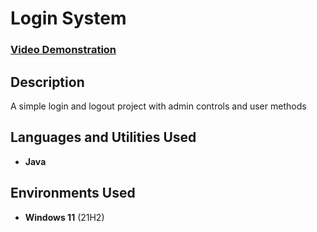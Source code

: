 <h1>Login System</h1>

 ### [Video Demonstration](https://s3.us-east-2.amazonaws.com/programmingvideos.james19190/%ED%94%84%EB%A1%9C%EA%B7%B8%EB%9E%A8%EC%8B%A4%ED%96%89_Ex4.mp4)
 
<h2>Description</h2>
A simple login and logout project with admin controls and user methods
<br />

<h2>Languages and Utilities Used</h2>

- <b>Java</b> 

<h2>Environments Used </h2>

- <b>Windows 11</b> (21H2)

<!--
<h2>Program walk-through:</h2>

<p align="center">
Launch the utility: <br/>
<img src="https://i.imgur.com/62TgaWL.png" height="80%" width="80%" alt="Disk Sanitization Steps"/>
<br />
<br />
Select the disk:  <br/>
<img src="https://i.imgur.com/tcTyMUE.png" height="80%" width="80%" alt="Disk Sanitization Steps"/>
<br />

</p>

 ```diff
- text in red
+ text in green
! text in orange
# text in gray
@@ text in purple (and bold)@@
```
--!>
